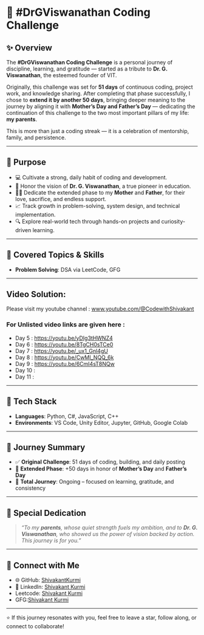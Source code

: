 # 🚀 #DrGViswanathan Coding Challenge

## ✨ Overview

The **#DrGViswanathan Coding Challenge** is a personal journey of discipline, learning, and gratitude — started as a tribute to **Dr. G. Viswanathan**, the esteemed founder of VIT.

Originally, this challenge was set for **51 days** of continuous coding, project work, and knowledge sharing. After completing that phase successfully, I chose to **extend it by another 50 days**, bringing deeper meaning to the journey by aligning it with **Mother’s Day and Father’s Day** — dedicating the continuation of this challenge to the two most important pillars of my life: **my parents**.

This is more than just a coding streak — it is a celebration of mentorship, family, and persistence.

---

## 🎯 Purpose

- 💻 Cultivate a strong, daily habit of coding and development.
- 🙏 Honor the vision of **Dr. G. Viswanathan**, a true pioneer in education.
- 👩‍👦 Dedicate the extended phase to my **Mother** and **Father**, for their love, sacrifice, and endless support.
- 📈 Track growth in problem-solving, system design, and technical implementation.
- 🔍 Explore real-world tech through hands-on projects and curiosity-driven learning.

---

## 🧠 Covered Topics & Skills

- **Problem Solving**: DSA via LeetCode, GFG


---

## Video Solution:
Please visit my youtube channel : www.youtube.com/@CodewithShivakant
### For Unlisted video links are given here :
- Day 5 : https://youtu.be/yDIg3tHWNZ4
- Day 6 : https://youtu.be/8TgCH0sTCe0
- Day 7 : https://youtu.be/_ux1_Gnl4gU
- Day 8 : https://youtu.be/CwMI_NQQ_6k
- Day 9 : https://youtu.be/6CmI4sT8NQw
- Day 10 :
- Day 11 :

---

## 🔧 Tech Stack

- **Languages**: Python, C#, JavaScript, C++
- **Environments**: VS Code, Unity Editor, Jupyter, GitHub, Google Colab

---


## 📌 Journey Summary

- ✅ **Original Challenge**: 51 days of coding, building, and daily posting  
- 🔁 **Extended Phase**: +50 days in honor of **Mother’s Day** and **Father’s Day**  
- 🧭 **Total Journey**: Ongoing – focused on learning, gratitude, and consistency

---

## 🧡 Special Dedication

> _“To my **parents**, whose quiet strength fuels my ambition, and to **Dr. G. Viswanathan**, who showed us the power of vision backed by action. This journey is for you.”_

---

## 🤝 Connect with Me

- 🌐 GitHub: [ShivakantKurmi](https://github.com/shivakantkurmi)
- 💼 LinkedIn: [Shivakant Kurmi](www.linkedin.com/in/shivakant-kurmi-15339428a)
- Leetcode: [Shivakant Kurmi](https://leetcode.com/u/Shivakant_kurmi/)
- GFG:[Shivakant Kurmi](https://www.geeksforgeeks.org/user/shivakant_kurmi_23bcg10140/)

---

⭐ If this journey resonates with you, feel free to leave a star, follow along, or connect to collaborate!
